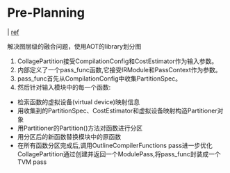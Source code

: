 # Pre-Planning
| [ref](collage)

解决图层级的融合问题，使用AOT的library划分图

1. CollagePartition接受CompilationConfig和CostEstimator作为输入参数。
2. 内部定义了一个pass_func函数,它接受IRModule和PassContext作为参数。
3. pass_func首先从CompilationConfig中收集PartitionSpec。
4. 然后针对输入模块中的每一个函数:
- 检索函数的虚拟设备(virtual device)映射信息
- 用收集到的PartitionSpec、CostEstimator和虚拟设备映射构造Partitioner对象
- 用Partitioner的Partition()方法对函数进行分区
- 用分区后的新函数替换模块中的原函数
- 在所有函数分区完成后,调用OutlineCompilerFunctions pass进一步优化
CollagePartition通过创建并返回一个ModulePass,将pass_func封装成一个TVM pass
